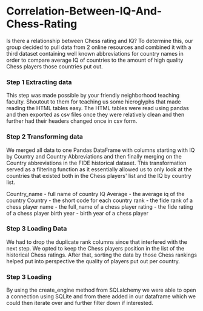 # Correlation-Between-IQ-And-Chess-Rating
Is there a relationship between Chess rating and IQ? To determine this, our group decided to pull data from 2 online resources and combined it with a third dataset containing well known abbreviations for country names in order to compare average IQ of countries to the amount of high quality Chess players those countries put out. 

### Step 1 Extracting data

This step was made possible by your friendly neighborhood teaching faculty. Shoutout to them for teaching us some hieroglyphs that made reading the HTML tables easy.
The HTML tables were read using pandas and then exported as csv files once they were relatively clean and then further had their headers changed once in csv form.


### Step 2 Transforming data

We merged all data to one Pandas DataFrame with columns starting with IQ by Country and Country Abbreviations and then finally merging on the Country abbreviations in the FIDE historical dataset. This transformation served as a filtering function as it essentially allowed us to only look at the countries that existed both in the Chess
players' list and the IQ by country list. 

Country_name - full name of country
IQ Average   - the average iq of the country
Country      - the short code for each country
rank         - the fide rank of a chess player
name         - the full_name of a chess player
rating       - the fide rating of a chess player
birth year   - birth year of a chess player


### Step 3 Loading Data

We had to drop the duplicate rank columns since that interfered with the next step. We opted to keep the Chess players position in the list of the historical Chess ratings. After that, sorting the data by those Chess rankings helped put into perspective the quality of players put out per country. 

### Step 3 Loading

By using the create_engine method from SQLalchemy we were able to open a connection using SQLite and from there added in our dataframe which we could then iterate over and further filter down if interested.

